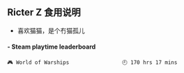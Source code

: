 ## Ricter Z 食用说明
- 喜欢猫猫，是个冇猫孤儿

<!-- steam-box start -->
#### - Steam playtime leaderboard
```text
🎮 World of Warships                 🕘 170 hrs 17 mins
```
<!-- Powered by https://github.com/YouEclipse/steam-box . -->
<!-- steam-box end -->
